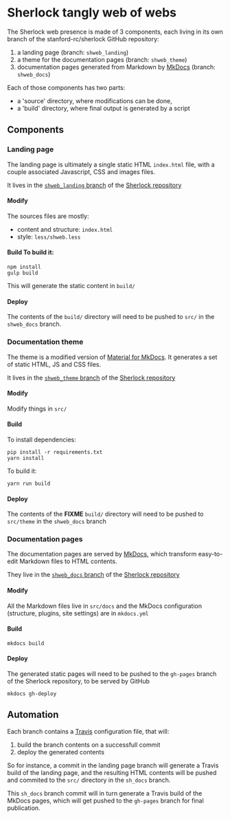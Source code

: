 # Sherlock tangly web of webs

The Sherlock web presence is made of 3 components, each living in its own
branch of the stanford-rc/sherlock GitHub repository:
  1. a landing page (branch: `shweb_landing`)
  2. a theme for the documentation pages (branch: `shweb_theme`)
  3. documentation pages generated from Markdown by [MkDocs](http://mkdocs.org)
     (branch: `shweb_docs`)

Each of those components has two parts:
  * a 'source' directory, where modifications can be done, 
  * a 'build' directory, where final output is generated by a script


## Components

### Landing page 

The landing page is ultimately a single static HTML
`index.html` file, with a couple associated Javascript, CSS and images files.

It lives in the [`shweb_landing`
branch](https://github.com/stanford-rc/sherlock/tree/shweb_landing) of the
[Sherlock repository](https://github.com/stanford-rc/sherlock)

#### Modify 

The sources files are mostly:
  * content and structure: `index.html`
  * style: `less/shweb.less`

#### Build To build it: 

``` 
npm install 
gulp build 
``` 
This will generate the static content in `build/`

#### Deploy 

The contents of the `build/` directory will need to be pushed to
`src/` in the `shweb_docs` branch.



### Documentation theme 

The theme is a modified version of [Material for
MkDocs](https://squidfunk.github.io/mkdocs-material). It generates a set of
static HTML, JS and CSS files.

It lives in the [`shweb_theme`
branch](https://github.com/stanford-rc/sherlock/tree/shweb_theme) of the
[Sherlock repository](https://github.com/stanford-rc/sherlock)

#### Modify 

Modify things in `src/`

#### Build 

To install dependencies: 
``` 
pip install -r requirements.txt 
yarn install
``` 

To build it: 
``` 
yarn run build 
```

#### Deploy 

The contents of the **FIXME** `build/` directory will need to be pushed to `src/theme` in the `shweb_docs` branch



### Documentation pages 

The documentation pages are served by
[MkDocs](https://mkdocs.org), which transform easy-to-edit Markdown files to
HTML contents.

They live in the [`shweb_docs`
branch](https://github.com/stanford-rc/sherlock/tree/shweb_docs) of the [Sherlock
repository](https://github.com/stanford-rc/sherlock)


#### Modify 

All the Markdown files live in `src/docs` and the MkDocs
configuration (structure, plugins, site settings) are in `mkdocs.yml`

#### Build 

``` 
mkdocs build 
```

#### Deploy 

The generated static pages will need to be pushed to the `gh-pages`
branch of the Sherlock repository, to be served by GitHub 
``` 
mkdocs gh-deploy
```
   

## Automation 

Each branch contains a [Travis](https://travisci.com)
configuration file, that will:
  1. build the branch contents on a successfull commit
  2. deploy the generated contents

So for instance, a commit in the landing page branch will generate a Travis
build of the landing page, and the resulting HTML contents will be pushed and
commited to the `src/` directory in the `sh_docs` branch.

This `sh_docs` branch commit will in turn generate a Travis build of the MkDocs
pages, which will get pushed to the `gh-pages` branch for final publication.



